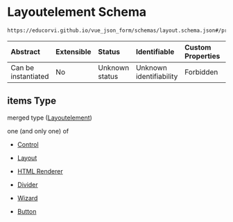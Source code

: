 # Layoutelement Schema

```txt
https://educorvi.github.io/vue_json_form/schemas/layout.schema.json#/properties/elements/items
```



| Abstract            | Extensible | Status         | Identifiable            | Custom Properties | Additional Properties | Access Restrictions | Defined In                                                                  |
| :------------------ | :--------- | :------------- | :---------------------- | :---------------- | :-------------------- | :------------------ | :-------------------------------------------------------------------------- |
| Can be instantiated | No         | Unknown status | Unknown identifiability | Forbidden         | Allowed               | none                | [layout.schema.json*](../schemas/layout.schema.json "open original schema") |

## items Type

merged type ([Layoutelement](layout-properties-elements-layoutelement.md))

one (and only one) of

*   [Control](layout-properties-elements-layoutelement-oneof-control.md "check type definition")

*   [Layout](layout-properties-elements-layoutelement-oneof-layout.md "check type definition")

*   [HTML Renderer](layout-properties-elements-layoutelement-oneof-html-renderer.md "check type definition")

*   [Divider](layout-properties-elements-layoutelement-oneof-divider.md "check type definition")

*   [Wizard](layout-properties-elements-layoutelement-oneof-wizard.md "check type definition")

*   [Button](layout-properties-elements-layoutelement-oneof-button.md "check type definition")
